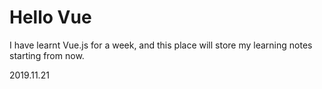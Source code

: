 # Hello Vue

I have learnt Vue.js for a week, and this place will store my learning notes starting from now.

2019.11.21

